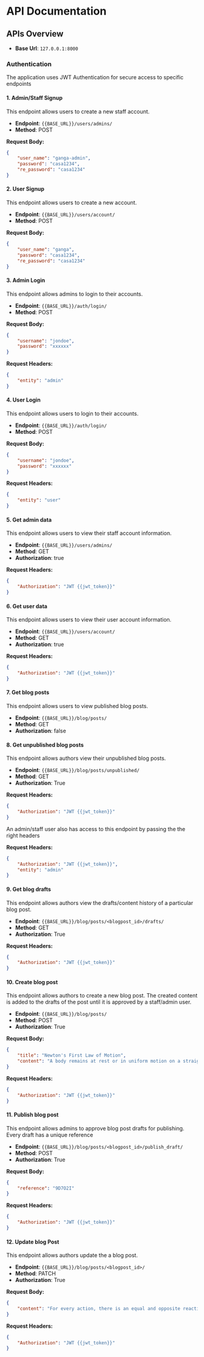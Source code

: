 # API Documentation


## APIs Overview

- **Base Url**: `127.0.0.1:8000`

### Authentication
The application uses JWT Authentication for secure access to specific endpoints

#### 1. Admin/Staff Signup
This endpoint allows users to create a new staff account.

- **Endpoint**: `{{BASE_URL}}/users/admins/`
- **Method**: POST

**Request Body:**
```json
{
    "user_name": "ganga-admin",
    "password": "casa1234",
    "re_password": "casa1234"
}
```


#### 2. User Signup
This endpoint allows users to create a new account.

- **Endpoint**: `{{BASE_URL}}/users/account/`
- **Method**: POST

**Request Body:**
```json
{
    "user_name": "ganga",
    "password": "casa1234",
    "re_password": "casa1234"
}
```



#### 3. Admin Login
This endpoint allows admins to login to their accounts.

- **Endpoint**: `{{BASE_URL}}/auth/login/`
- **Method**: POST

**Request Body:**
```json
{
    "username": "jondoe",
    "password": "xxxxxx"
}
```

**Request Headers:**
```json
{
    "entity": "admin"
}
```


#### 4. User Login
This endpoint allows users to login to their accounts.

- **Endpoint**: `{{BASE_URL}}/auth/login/`
- **Method**: POST

**Request Body:**
```json
{
    "username": "jondoe",
    "password": "xxxxxx"
}
```

**Request Headers:**
```json
{
    "entity": "user"
}
```


#### 5. Get admin data
This endpoint allows users to view their staff account information.

- **Endpoint**: `{{BASE_URL}}/users/admins/`
- **Method**: GET
- **Authorization**: true

**Request Headers:**
```json
{
    "Authorization": "JWT {{jwt_token}}"
}
```

#### 6. Get user data
This endpoint allows users to view their user account information.

- **Endpoint**: `{{BASE_URL}}/users/account/`
- **Method**: GET
- **Authorization**: true

**Request Headers:**
```json
{
    "Authorization": "JWT {{jwt_token}}"
}
```


#### 7. Get blog posts
This endpoint allows users to view published blog posts.

- **Endpoint**: `{{BASE_URL}}/blog/posts/`
- **Method**: GET
- **Authorization**: false


#### 8. Get unpublished blog posts
This endpoint allows authors view their unpublished blog posts.

- **Endpoint**: `{{BASE_URL}}/blog/posts/unpublished/`
- **Method**: GET
- **Authorization**: True

**Request Headers:**
```json
{
    "Authorization": "JWT {{jwt_token}}"
}
```

An admin/staff user also has access to this endpoint by passing the the right headers

**Request Headers:**
```json
{
    "Authorization": "JWT {{jwt_token}}",
    "entity": "admin"
}
```


#### 9. Get blog drafts
This endpoint allows authors view the drafts/content history of a particular blog post.

- **Endpoint**: `{{BASE_URL}}/blog/posts/<blogpost_id>/drafts/`
- **Method**: GET
- **Authorization**: True

**Request Headers:**
```json
{
    "Authorization": "JWT {{jwt_token}}"
}
```


#### 10. Create blog post
This endpoint allows authors to create a new blog post. The created content is added to the drafts of the post until it is approved by a staff/admin user.

- **Endpoint**: `{{BASE_URL}}/blog/posts/`
- **Method**: POST
- **Authorization**: True

**Request Body:**
```json
{
    "title": "Newton's First Law of Motion",
    "content": "A body remains at rest or in uniform motion on a straight line except acted upon by an external force",
}
```

**Request Headers:**
```json
{
    "Authorization": "JWT {{jwt_token}}"
}
```


#### 11. Publish blog post
This endpoint allows admins to approve blog post drafts for publishing. Every draft has a unique reference 

- **Endpoint**: `{{BASE_URL}}/blog/posts/<blogpost_id>/publish_draft/`
- **Method**: POST
- **Authorization**: True

**Request Body:**
```json
{
    "reference": "9D7O2I"
}
```

**Request Headers:**
```json
{
    "Authorization": "JWT {{jwt_token}}"
}
```


#### 12. Update blog Post
This endpoint allows authors update the a blog post.

- **Endpoint**: `{{BASE_URL}}/blog/posts/<blogpost_id>/`
- **Method**: PATCH
- **Authorization**: True


**Request Body:**
```json
{
    "content": "For every action, there is an equal and opposite reaction"
}
```

**Request Headers:**
```json
{
    "Authorization": "JWT {{jwt_token}}"
}
```
